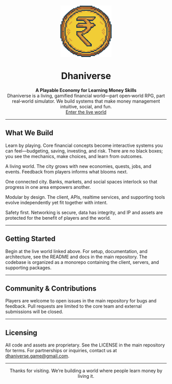 <p align="center">
  <img src="../assets/logo.png" alt="Dhaniverse Logo" width="160" />
</p>

<h1 align="center">
  Dhaniverse
</h1>

<p align="center">
  <strong>A Playable Economy for Learning Money Skills</strong>
  <br />
  Dhaniverse is a living, gamified financial world—part open‑world RPG, part real‑world simulator. We build systems that make money management intuitive, social, and fun.
  <br />
  <a href="https://dhaniverse.in">Enter the live world</a>
</p>

---

## What We Build

Learn by playing. Core financial concepts become interactive systems you can feel—budgeting, saving, investing, and risk. There are no black boxes; you see the mechanics, make choices, and learn from outcomes.

A living world. The city grows with new economies, quests, jobs, and events. Feedback from players informs what blooms next.

One connected city. Banks, markets, and social spaces interlock so that progress in one area empowers another.

Modular by design. The client, APIs, realtime services, and supporting tools evolve independently yet fit together with intent.

Safety first. Networking is secure, data has integrity, and IP and assets are protected for the benefit of players and the world.

---

## Getting Started

Begin at the live world linked above. For setup, documentation, and architecture, see the README and docs in the main repository. The codebase is organized as a monorepo containing the client, servers, and supporting packages.

---

## Community & Contributions

Players are welcome to open issues in the main repository for bugs and feedback. Pull requests are limited to the core team and external submissions will be closed.

---

## Licensing

All code and assets are proprietary. See the LICENSE in the main repository for terms. For partnerships or inquiries, contact us at [dhaniverse.game@gmail.com](mailto:dhaniverse.game@gmail.com).

---

<p align="center">
  Thanks for visiting. We’re building a world where people learn money by living it.
</p>
